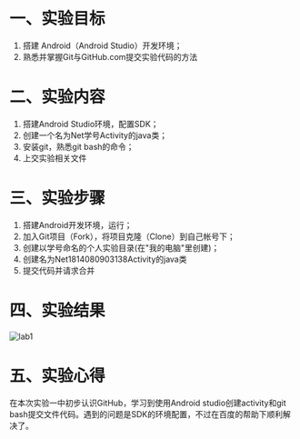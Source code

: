 # 一、实验目标
1. 搭建 Android（Android Studio）开发环境；
2. 熟悉并掌握Git与GitHub.com提交实验代码的方法 

# 二、实验内容
1. 搭建Android Studio环境，配置SDK；
2. 创建一个名为Net学号Activity的java类；
3. 安装git，熟悉git bash的命令；
4. 上交实验相关文件

# 三、实验步骤
1. 搭建Android开发环境，运行；
2. 加入Git项目（Fork），将项目克隆（Clone）到自己帐号下；
3. 创建以学号命名的个人实验目录(在"我的电脑"里创建)；
4. 创建名为Net1814080903138Activity的java类
5. 提交代码并请求合并

# 四、实验结果
![lab1](https://github.com/linjhong/android-labs-2020/blob/master/students/net1814080903138/lab1.png)

# 五、实验心得
在本次实验一中初步认识GitHub，学习到使用Android studio创建activity和git bash提交文件代码。遇到的问题是SDK的环境配置，不过在百度的帮助下顺利解决了。
